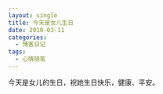 ```yaml
---
layout: single
title: 今天是女儿生日
date: 2010-03-11
categories:
  - 博客日记
tags:
  - 心情随笔
---
```


今天是女儿的生日，祝她生日快乐，健康、平安。
